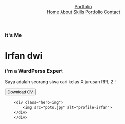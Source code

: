 <html lang="en">
<head>
    <meta charset="UTF-8">
    <meta name="viewport" content="ie=edge">
    <meta name="viewport" content="device-windh, initial-scale=1.0">
    <title>Animated portfolio </title>
    <!--===>> Linking External CSS=============>> -->
    <link rel="stylesheet" href="style2.css"/>
    <!-- =======>> Unicons <<======= -->
  <link rel="stylesheet" href="https://cdnjs.cloudflare.com/ajax/libs/font-awesome/6.4.0/css/all.min.css"/>
<link rel="stylesheet" href="https://unicons.iconscout.com/release/v4.0.8/css/line.css"/>
</head>
<body>
    <header class="header">
        <a href="#" class="logo">Portfolio</a>
        <nav class="navbar">
            <a href="#" class="active" style="--i: 1">Home</a>
            <a href="#" style="--i:2">About</a>
            <a href="#" style="--i:3">Skills</a>
            <a href="#" style="--i:4">Portfolio</a>
            <a href="#" style="--i:5">Contact</a>
        </nav>
    </header>
    <!-- =======>> Hero Section <<======== -->
    <div class="hero-container">
        <div class="info-side">
            <h3 class="part-1"> it's Me</h3>
            <h1>Irfan dwi</h1>
            <h3 class="part-2"> i'm a <span>WardPerss Expert</span></h3>
            <p>
                Saya adalah seorang siwa dari kelas X jurusan RPL 2 !
            </p>
           <!-- Social Meida Incos -->
            <div class="social-icons blinking-color">
    <a href="https://github.com/ipan-2009" target="_blank"><i class="fab fa-github" style="--i:1"></i></a>
    <a href="https://www.instagram.com/panpanzzz2" target="_blank"><i class="fab fa-instagram" style="--i:2"></i></a>
    <a href="https://tiktok.com/@iponzzzyy" target="_blank"><i class="fab fa-tiktok" style="--i:3"></i></a>
</div>
            <button class="btn">Download CV</button>
        </div>

        <div class="hero-img">
            <img src="poto.jpg" alt="profile-irfan">
        </div>
        </div>
</body>
</html>
